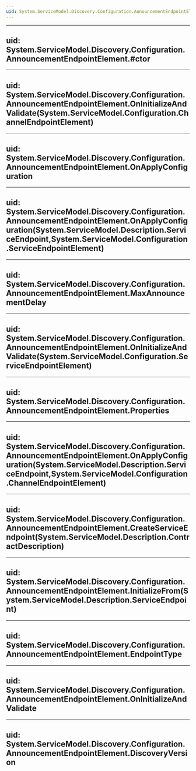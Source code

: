 ```yaml
---
uid: System.ServiceModel.Discovery.Configuration.AnnouncementEndpointElement
---
```


---
uid: System.ServiceModel.Discovery.Configuration.AnnouncementEndpointElement.#ctor
---

---
uid: System.ServiceModel.Discovery.Configuration.AnnouncementEndpointElement.OnInitializeAndValidate(System.ServiceModel.Configuration.ChannelEndpointElement)
---

---
uid: System.ServiceModel.Discovery.Configuration.AnnouncementEndpointElement.OnApplyConfiguration
---

---
uid: System.ServiceModel.Discovery.Configuration.AnnouncementEndpointElement.OnApplyConfiguration(System.ServiceModel.Description.ServiceEndpoint,System.ServiceModel.Configuration.ServiceEndpointElement)
---

---
uid: System.ServiceModel.Discovery.Configuration.AnnouncementEndpointElement.MaxAnnouncementDelay
---

---
uid: System.ServiceModel.Discovery.Configuration.AnnouncementEndpointElement.OnInitializeAndValidate(System.ServiceModel.Configuration.ServiceEndpointElement)
---

---
uid: System.ServiceModel.Discovery.Configuration.AnnouncementEndpointElement.Properties
---

---
uid: System.ServiceModel.Discovery.Configuration.AnnouncementEndpointElement.OnApplyConfiguration(System.ServiceModel.Description.ServiceEndpoint,System.ServiceModel.Configuration.ChannelEndpointElement)
---

---
uid: System.ServiceModel.Discovery.Configuration.AnnouncementEndpointElement.CreateServiceEndpoint(System.ServiceModel.Description.ContractDescription)
---

---
uid: System.ServiceModel.Discovery.Configuration.AnnouncementEndpointElement.InitializeFrom(System.ServiceModel.Description.ServiceEndpoint)
---

---
uid: System.ServiceModel.Discovery.Configuration.AnnouncementEndpointElement.EndpointType
---

---
uid: System.ServiceModel.Discovery.Configuration.AnnouncementEndpointElement.OnInitializeAndValidate
---

---
uid: System.ServiceModel.Discovery.Configuration.AnnouncementEndpointElement.DiscoveryVersion
---
